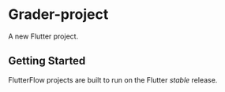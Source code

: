 # Grader-project

A new Flutter project.

## Getting Started

FlutterFlow projects are built to run on the Flutter _stable_ release.
